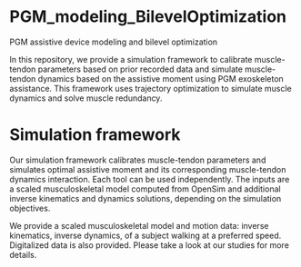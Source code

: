 # PGM_modeling_BilevelOptimization
PGM assistive device modeling and bilevel optimization

In this repository, we provide a simulation framework to calibrate muscle-tendon parameters based on prior recorded data and simulate muscle-tendon dynamics based on the assistive moment using PGM exoskeleton assistance. This framework uses trajectory optimization to simulate muscle dynamics and solve muscle redundancy.

# Simulation framework
Our simulation framework calibrates muscle-tendon parameters and simulates optimal assistive moment and its corresponding muscle-tendon dynamics interaction. Each tool can be used independently. The inputs are a scaled musculoskeletal model computed from OpenSim and additional inverse kinematics and dynamics solutions, depending on the simulation objectives.

We provide a scaled musculoskeletal model and motion data: inverse kinematics, inverse dynamics, of a subject walking at a preferred speed. Digitalized data is also provided. Please take a look at our studies for more details.
